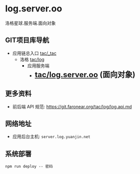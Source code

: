 # log.server.oo
洛格星球.服务端.面向对象

## GIT项目库导航
* 应用链总入口 [tac/_tac](https://git.faronear.org/tac/_tac)
  * 洛格 [tac/log](https://git.faronear.org/tac/log)
      * 应用服务端
          * **<font size=5>[tac/log.server.oo](https://git.faronear.org/tac/log.server.oo) (面向对象)</font>**

## 更多资料
* 前后端 API 规范:  <https://git.faronear.org/tac/log/log.api.md>

## 网络地址
* 应用后台主机: `server.log.yuanjin.net`

## 系统部署
```
npm run deploy -- 密码
```